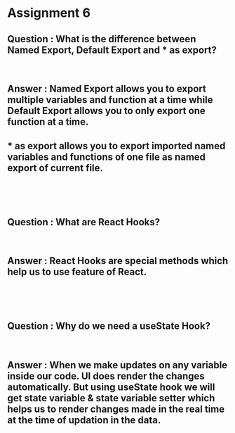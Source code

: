 # Assignment 6

## Question : What is the difference between Named Export, Default Export and \* as export?

<br/>

## Answer : Named Export allows you to export multiple variables and function at a time while Default Export allows you to only export one function at a time.

## \* as export allows you to export imported named variables and functions of one file as named export of current file.

<br/>
<br/>
<br/>

## Question : What are React Hooks?

<br/>

## Answer : React Hooks are special methods which help us to use feature of React.

<br/>
<br/>
<br/>

## Question : Why do we need a useState Hook?

<br/>

## Answer : When we make updates on any variable inside our code. UI does render the changes automatically. But using useState hook we will get state variable & state variable setter which helps us to render changes made in the real time at the time of updation in the data.
